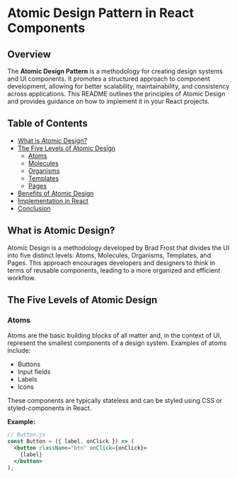 # Atomic Design Pattern in React Components

## Overview

The **Atomic Design Pattern** is a methodology for creating design systems and UI components. It promotes a structured approach to component development, allowing for better scalability, maintainability, and consistency across applications. This README outlines the principles of Atomic Design and provides guidance on how to implement it in your React projects.

## Table of Contents

- [What is Atomic Design?](#what-is-atomic-design)
- [The Five Levels of Atomic Design](#the-five-levels-of-atomic-design)
  - [Atoms](#atoms)
  - [Molecules](#molecules)
  - [Organisms](#organisms)
  - [Templates](#templates)
  - [Pages](#pages)
- [Benefits of Atomic Design](#benefits-of-atomic-design)
- [Implementation in React](#implementation-in-react)
- [Conclusion](#conclusion)

## What is Atomic Design?

Atomic Design is a methodology developed by Brad Frost that divides the UI into five distinct levels: Atoms, Molecules, Organisms, Templates, and Pages. This approach encourages developers and designers to think in terms of reusable components, leading to a more organized and efficient workflow.

## The Five Levels of Atomic Design

### Atoms

Atoms are the basic building blocks of all matter and, in the context of UI, represent the smallest components of a design system. Examples of atoms include:

- Buttons
- Input fields
- Labels
- Icons

These components are typically stateless and can be styled using CSS or styled-components in React.

**Example:**

```jsx
// Button.js
const Button = ({ label, onClick }) => (
  <button className="btn" onClick={onClick}>
    {label}
  </button>
);
```
